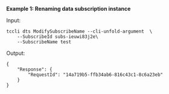 **Example 1: Renaming data subscription instance**



Input: 

```
tccli dts ModifySubscribeName --cli-unfold-argument  \
    --SubscribeId subs-ieuwi83j2e\
    --SubscribeName test
```

Output: 
```
{
    "Response": {
        "RequestId": "14a719b5-ffb34ab6-816c43c1-8c6a23eb"
    }
}
```

